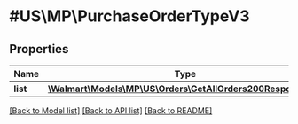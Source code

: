 # #US\MP\PurchaseOrderTypeV3

## Properties

Name | Type | Description | Notes
------------ | ------------- | ------------- | -------------
**list** | [**\Walmart\Models\MP\US\Orders\GetAllOrders200ResponseList**](GetAllOrders200ResponseList.md) |  | [optional]


[[Back to Model list]](../) [[Back to API list]](../../Api/US/MP) [[Back to README]](../../README.md)
